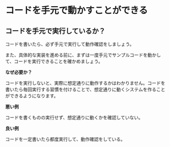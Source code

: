 # コードを手元で動かすことができる

## コードを手元で実行しているか？

コードを書いたら、必ず手元で実行して動作確認をしましょう。

また、具体的な実装を進める前に、まずは一度手元でサンプルコードを動かして、コードを実行できることを確かめましょう。

**なぜ必要か？**

コードを実行しないと、実際に想定通りに動作するかはわかりません。コードを書いたら毎回実行する習慣を付けることで、想定通りに動くシステムを作ることができるようになります。

**悪い例**

コードを書くものの実行せず、想定通りに動くかを確認していない。

**良い例**

コードを一定書いたら都度実行して、動作確認をしている。
